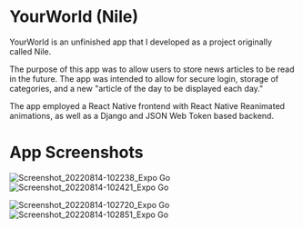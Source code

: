 # YourWorld (Nile)
YourWorld is an unfinished app that I developed as a project originally called Nile.

The purpose of this app was to allow users to store news articles to be read in the future. The app was intended to allow for secure login, storage of categories, and a new "article of the day to be displayed each day."

The app employed a React Native frontend with React Native Reanimated animations, as well as a Django and JSON Web Token based backend.

# App Screenshots
![Screenshot_20220814-102238_Expo Go](https://user-images.githubusercontent.com/106849931/189779814-9fe232b6-0071-4c0d-9b00-c881ec898f4b.jpg) ![Screenshot_20220814-102421_Expo Go](https://user-images.githubusercontent.com/106849931/189779878-3a40e8fb-2c84-48f0-b4af-089a150c0a66.jpg)

![Screenshot_20220814-102720_Expo Go](https://user-images.githubusercontent.com/106849931/189779914-26230a7d-3a01-43fe-b2b6-032a00e09426.jpg) ![Screenshot_20220814-102851_Expo Go](https://user-images.githubusercontent.com/106849931/189779929-65742e6d-3511-435b-a715-97b1e51bef30.jpg)
